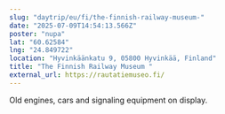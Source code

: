 ```yaml
---
slug: "daytrip/eu/fi/the-finnish-railway-museum-"
date: "2025-07-09T14:54:13.566Z"
poster: "nupa"
lat: "60.62584"
lng: "24.849722"
location: "Hyvinkäänkatu 9, 05800 Hyvinkää, Finland"
title: "The Finnish Railway Museum "
external_url: https://rautatiemuseo.fi/
---
```

Old engines, cars and signaling equipment on display.